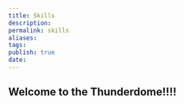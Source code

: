 ```yaml
---
title: Skills
description: 
permalink: skills
aliases: 
tags: 
publish: true 
date: 
---
```


## Welcome to the Thunderdome!!!!